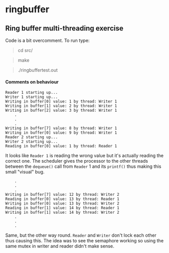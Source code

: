 # ringbuffer
## Ring buffer multi-threading exercise

Code is a bit overcomment.
To run type:

>cd src/

>make

>./ringbuffertest.out

#### Comments on behaviour

```
Reader 1 starting up...                                                                                                                                                                       
Writer 1 starting up...                                                                                                                                                                       
Writing in buffer[0] value: 1 by thread: Writer 1  
Writing in buffer[1] value: 2 by thread: Writer 1                                                                                                                                             
Writing in buffer[2] value: 3 by thread: Writer 1 
	.
	.
	.
Writing in buffer[7] value: 8 by thread: Writer 1                                                                                                                                             
Writing in buffer[0] value: 9 by thread: Writer 1                                                                                                                                             
Reader 2 starting up...                                                                                                                                                                       
Writer 2 starting up...                                                                                                                                                                       
Reading in buffer[0] value: 1 by thread: Reader 1 
```

It looks like `Reader 1` is reading the wrong value but it's actually
reading the correct one. The scheduler gives the processor to the 
other threads between the `dequeue()` call from `Reader` 1 and its `printf()`
thus making this small "visual" bug.

```
	.
	.
	.
Writing in buffer[7] value: 12 by thread: Writer 2                                                                                                                                          
Reading in buffer[0] value: 13 by thread: Reader 1                                                                                                                                          
Writing in buffer[0] value: 13 by thread: Writer 2                                                                                                                                          
Reading in buffer[1] value: 14 by thread: Reader 1                                                                                                                                          
Writing in buffer[1] value: 14 by thread: Writer 2 
	.
	.
	.
```

Same, but the other way round. `Reader` and `Writer` don't lock each
other thus causing this. The idea was to see the semaphore working
so using the same mutex in writer and reader didn't make sense.
